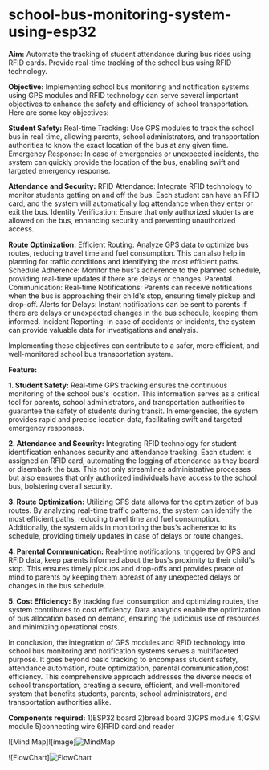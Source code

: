 # school-bus-monitoring-system-using-esp32
 **Aim:**
 Automate the tracking of student attendance during bus rides using RFID cards. Provide real-time tracking of the school bus using RFID technology. 

**Objective:**
Implementing school bus monitoring and notification systems using GPS modules and RFID technology can serve several important objectives to enhance the safety and efficiency of school transportation. Here are some key objectives:

**Student Safety:**
Real-time Tracking: Use GPS modules to track the school bus in real-time, allowing parents, school administrators, and transportation authorities to know the exact location of the bus at any given time.
Emergency Response: In case of emergencies or unexpected incidents, the system can quickly provide the location of the bus, enabling swift and targeted emergency response.

**Attendance and Security:**
RFID Attendance: Integrate RFID technology to monitor students getting on and off the bus. Each student can have an RFID card, and the system will automatically log attendance when they enter or exit the bus.
Identity Verification: Ensure that only authorized students are allowed on the bus, enhancing security and preventing unauthorized access.

**Route Optimization:**
Efficient Routing: Analyze GPS data to optimize bus routes, reducing travel time and fuel consumption. This can also help in planning for traffic conditions and identifying the most efficient paths.
Schedule Adherence: Monitor the bus's adherence to the planned schedule, providing real-time updates if there are delays or changes.
Parental Communication:
Real-time Notifications: Parents can receive notifications when the bus is approaching their child's stop, ensuring timely pickup and drop-off.
Alerts for Delays: Instant notifications can be sent to parents if there are delays or unexpected changes in the bus schedule, keeping them informed.
Incident Reporting: In case of accidents or incidents, the system can provide valuable data for investigations and analysis.

Implementing these objectives can contribute to a safer, more efficient, and well-monitored school bus transportation system.

**Feature:** 

**1. Student Safety:**
Real-time GPS tracking ensures the continuous monitoring of the school bus's location. This information serves as a critical tool for parents, school administrators, and transportation authorities to guarantee the safety of students during transit. In emergencies, the system provides rapid and precise location data, facilitating swift and targeted emergency responses.

**2. Attendance and Security:**
Integrating RFID technology for student identification enhances security and attendance tracking. Each student is assigned an RFID card, automating the logging of attendance as they board or disembark the bus. This not only streamlines administrative processes but also ensures that only authorized individuals have access to the school bus, bolstering overall security.

**3. Route Optimization:**
Utilizing GPS data allows for the optimization of bus routes. By analyzing real-time traffic patterns, the system can identify the most efficient paths, reducing travel time and fuel consumption. Additionally, the system aids in monitoring the bus's adherence to its schedule, providing timely updates in case of delays or route changes.

**4. Parental Communication:**
Real-time notifications, triggered by GPS and RFID data, keep parents informed about the bus's proximity to their child's stop. This ensures timely pickups and drop-offs and provides peace of mind to parents by keeping them abreast of any unexpected delays or changes in the bus schedule.

**5. Cost Efficiency:**
By tracking fuel consumption and optimizing routes, the system contributes to cost efficiency. Data analytics enable the optimization of bus allocation based on demand, ensuring the judicious use of resources and minimizing operational costs.

In conclusion, the integration of GPS modules and RFID technology into school bus monitoring and notification systems serves a multifaceted purpose. It goes beyond basic tracking to encompass student safety, attendance automation, route optimization, parental communication,cost efficiency. This comprehensive approach addresses the diverse needs of school transportation, creating a secure, efficient, and well-monitored system that benefits students, parents, school administrators, and transportation authorities alike.

**Components required:**
1)ESP32 board
2)bread board
3)GPS module
4)GSM module
5)connecting wire
6)RFID card and reader

![Mind Map]![image]![MindMap](https://github.com/Sumanthpoojaryy/school-bus-monitoring-system-using-esp32/assets/149647214/0440242b-6262-4ef3-8df1-5d0901ac5ccc)


![FlowChart]![FlowChart](https://github.com/Sumanthpoojaryy/school-bus-monitoring-system-using-esp32/assets/149647214/6a07e987-7861-4be8-a030-d060aeda4e69)



